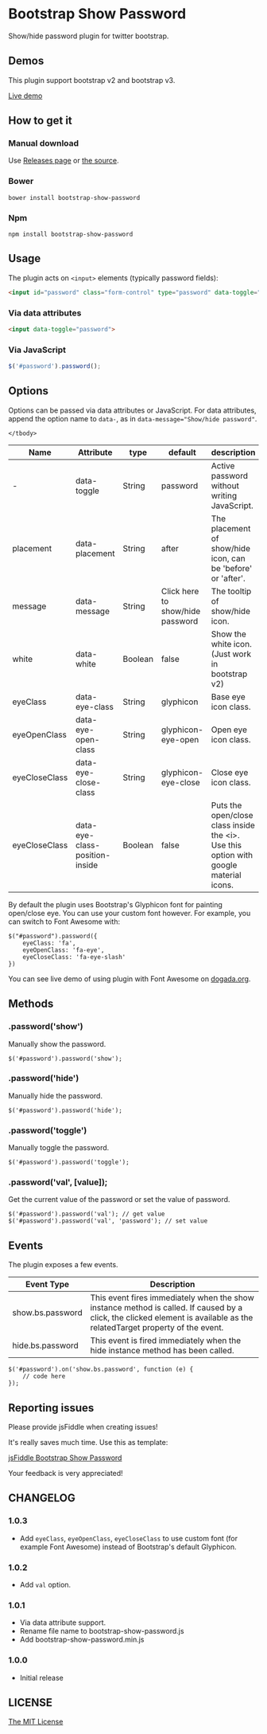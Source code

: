 Bootstrap Show Password
=======================

Show/hide password plugin for twitter bootstrap.

## Demos

This plugin support bootstrap v2 and bootstrap v3.

[Live demo](http://wenzhixin.net.cn/p/bootstrap-show-password/)

## How to get it

### Manual download

Use [Releases page](https://github.com/wenzhixin/bootstrap-show-password/releases) or [the source](https://github.com/wenzhixin/bootstrap-show-password/archive/master.zip).

### Bower

```
bower install bootstrap-show-password
```

### Npm

```
npm install bootstrap-show-password
```

## Usage

The plugin acts on `<input>` elements (typically password fields):

```html
<input id="password" class="form-control" type="password" data-toggle="password">
```

### Via data attributes
```html
<input data-toggle="password">
```

### Via JavaScript
```javascript
$('#password').password();
```

## Options

Options can be passed via data attributes or JavaScript.
For data attributes, append the option name to `data-`, as in `data-message="Show/hide password"`.

<table>
    <thead>
        <tr>
            <th>Name</th>
            <th>Attribute</th>
            <th>type</th>
            <th>default</th>
            <th>description</th>
        </tr>
    </thead>
    <tbody>
        <tr>
            <td>-</td>
            <td>data-toggle</td>
            <td>String</td>
            <td>password</td>
            <td>Active password without writing JavaScript.</td>
        </tr>
        <tr>
            <td>placement</td>
            <td>data-placement</td>
            <td>String</td>
            <td>after</td>
            <td>The placement of show/hide icon, can be 'before' or 'after'.</td>
        </tr>
        <tr>
            <td>message</td>
            <td>data-message</td>
            <td>String</td>
            <td>Click here to show/hide password</td>
            <td>The tooltip of show/hide icon.</td>
        </tr>
        <tr>
            <td>white</td>
            <td>data-white</td>
            <td>Boolean</td>
            <td>false</td>
            <td>Show the white icon. (Just work in bootstrap v2)</td>
        </tr>
        <tr>
            <td>eyeClass</td>
            <td>data-eye-class</td>
            <td>String</td>
            <td>glyphicon</td>
            <td>Base eye icon class.</td>
        </tr>
        <tr>
            <td>eyeOpenClass</td>
            <td>data-eye-open-class</td>
            <td>String</td>
            <td>glyphicon-eye-open</td>
            <td>Open eye icon class.</td>
        </tr>
        <tr>
            <td>eyeCloseClass</td>
            <td>data-eye-close-class</td>
            <td>String</td>
            <td>glyphicon-eye-close</td>
            <td>Close eye icon class.</td>
        </tr>
         <tr>
            <td>eyeCloseClass</td>
            <td>data-eye-class-position-inside</td>
            <td>Boolean</td>
            <td>false</td>
            <td>Puts the open/close class inside the &lt;i>. Use this option with google material icons.</td>
        </tr>

    </tbody>
</table>

By default the plugin uses Bootstrap's Glyphicon font for painting open/close eye. You can use your custom font however. For example, you can switch to Font Awesome with:
```
$("#password").password({
    eyeClass: 'fa',
    eyeOpenClass: 'fa-eye',
    eyeCloseClass: 'fa-eye-slash'
})
```
You can see live demo of using plugin with Font Awesome on [dogada.org](https://dogada.org/me/).
## Methods

### .password('show')

Manually show the password.
```
$('#password').password('show');
```

### .password('hide')

Manually hide the password.
```
$('#password').password('hide');
```

### .password('toggle')

Manually toggle the password.
```
$('#password').password('toggle');
```

### .password('val', [value]);

Get the current value of the password or set the value of password.
```
$('#password').password('val'); // get value
$('#password').password('val', 'password'); // set value
```

## Events

The plugin exposes a few events.

<table>
    <thead>
        <tr>
            <th>Event Type</th>
            <th>Description</th>
        </tr>
    </thead>
    <tbody>
        <tr>
            <td>show.bs.password</td>
            <td>This event fires immediately when the show instance method is called. If caused by a click, the clicked element is available as the relatedTarget property of the event.</td>
        </tr>
        <tr>
            <td>hide.bs.password</td>
            <td>This event is fired immediately when the hide instance method has been called.</td>
        </tr>
    </tbody>
</table>

```
$('#password').on('show.bs.password', function (e) {
    // code here
});
```

## Reporting issues

Please provide jsFiddle when creating issues!

It's really saves much time. Use this as template:

[jsFiddle Bootstrap Show Password](http://jsfiddle.net/wenyi/L1ugpqk5/1/)

Your feedback is very appreciated!

## CHANGELOG

### 1.0.3

* Add `eyeClass`, `eyeOpenClass`, `eyeCloseClass` to use custom font (for example Font Awesome) instead of Bootstrap's default Glyphicon. 

### 1.0.2

* Add `val` option.

### 1.0.1

* Via data attribute support.
* Rename file name to bootstrap-show-password.js
* Add bootstrap-show-password.min.js

### 1.0.0

* Initial release

## LICENSE

[The MIT License](https://github.com/wenzhixin/bootstrap-show-password/blob/master/LICENSE)
